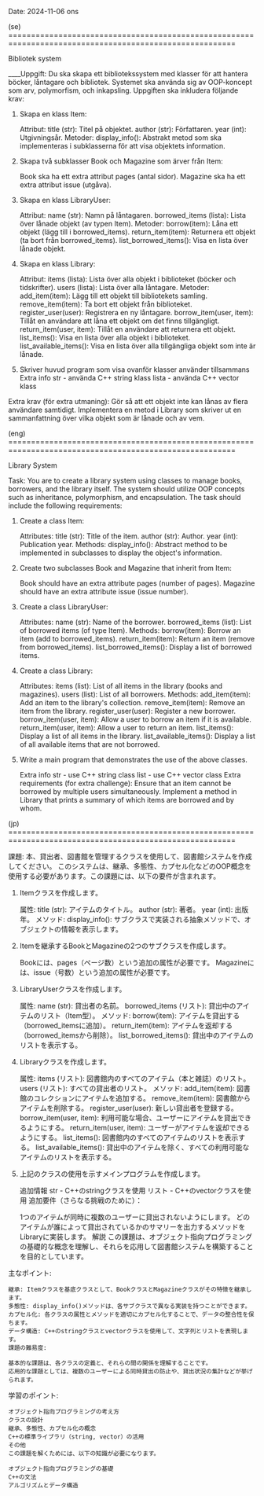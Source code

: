 Date: 2024-11-06 ons

(se) ========================================================================================================

Bibliotek system

____Uppgift: 
Du ska skapa ett bibliotekssystem med klasser för att hantera böcker, låntagare och bibliotek. 
Systemet ska använda sig av OOP-koncept som arv, polymorfism, och inkapsling. Uppgiften ska inkludera följande krav:

1. Skapa en klass Item:

    Attribut:
        title (str): Titel på objektet.
        author (str): Författaren.
        year (int): Utgivningsår.
    Metoder:
        display_info(): Abstrakt metod som ska implementeras i subklasserna för att visa objektets information.
       
2. Skapa två subklasser Book och Magazine som ärver från Item:

    Book ska ha ett extra attribut pages (antal sidor).
    Magazine ska ha ett extra attribut issue (utgåva).
   
3. Skapa en klass LibraryUser:

    Attribut:
        name (str): Namn på låntagaren.
        borrowed_items (lista): Lista över lånade objekt (av typen Item).
    Metoder:
        borrow(item): Låna ett objekt (lägg till i borrowed_items).
        return_item(item): Returnera ett objekt (ta bort från borrowed_items).
        list_borrowed_items(): Visa en lista över lånade objekt.
   
4. Skapa en klass Library:

    Attribut:
        items (lista): Lista över alla objekt i biblioteket (böcker och tidskrifter).
        users (lista): Lista över alla låntagare.
    Metoder:
        add_item(item): Lägg till ett objekt till bibliotekets samling.
        remove_item(item): Ta bort ett objekt från biblioteket.
        register_user(user): Registrera en ny låntagare.
        borrow_item(user, item): Tillåt en användare att låna ett objekt om det finns tillgängligt.
        return_item(user, item): Tillåt en användare att returnera ett objekt.
        list_items(): Visa en lista över alla objekt i biblioteket.
        list_available_items(): Visa en lista över alla tillgängliga objekt som inte är lånade.
5. Skriver huvud program som visa ovanför klasser använder tillsammans
    Extra info
        str - använda C++ string klass
        lista - använda C++ vector klass

Extra krav (för extra utmaning):
    Gör så att ett objekt inte kan lånas av flera användare samtidigt.
    Implementera en metod i Library som skriver ut en sammanfattning över vilka objekt som är lånade och av vem.


(eng) ========================================================================================================

Library System

Task:
You are to create a library system using classes to manage books, borrowers, and the library itself.
The system should utilize OOP concepts such as inheritance, polymorphism, and encapsulation. The task should include the following requirements:

1. Create a class Item:

    Attributes:
    title (str): Title of the item.
    author (str): Author.
    year (int): Publication year.
    Methods:
    display_info(): Abstract method to be implemented in subclasses to display the object's information.

2. Create two subclasses Book and Magazine that inherit from Item:

    Book should have an extra attribute pages (number of pages).
    Magazine should have an extra attribute issue (issue number).

3. Create a class LibraryUser:

    Attributes:
    name (str): Name of the borrower.
    borrowed_items (list): List of borrowed items (of type Item).
    Methods:
    borrow(item): Borrow an item (add to borrowed_items).
    return_item(item): Return an item (remove from borrowed_items).
    list_borrowed_items(): Display a list of borrowed items.

4. Create a class Library:

    Attributes:
    items (list): List of all items in the library (books and magazines).
    users (list): List of all borrowers.
    Methods:
    add_item(item): Add an item to the library's collection.
    remove_item(item): Remove an item from the library.
    register_user(user): Register a new borrower.
    borrow_item(user, item): Allow a user to borrow an item if it is available.
    return_item(user, item): Allow a user to return an item.
    list_items(): Display a list of all items in the library.
    list_available_items(): Display a list of all available items that are not borrowed.

5. Write a main program that demonstrates the use of the above classes.

    Extra info
    str - use C++ string class
    list - use C++ vector class
    Extra requirements (for extra challenge):
    Ensure that an item cannot be borrowed by multiple users simultaneously.
    Implement a method in Library that prints a summary of which items are borrowed and by whom.


(jp) ========================================================================================================


課題:
本、貸出者、図書館を管理するクラスを使用して、図書館システムを作成してください。
このシステムは、継承、多態性、カプセル化などのOOP概念を使用する必要があります。この課題には、以下の要件が含まれます。

1. Itemクラスを作成します。

    属性:
    title (str): アイテムのタイトル。
    author (str): 著者。
    year (int): 出版年。
    メソッド:
    display_info(): サブクラスで実装される抽象メソッドで、オブジェクトの情報を表示します。
   
2. Itemを継承するBookとMagazineの2つのサブクラスを作成します。
    
    Bookには、pages（ページ数）という追加の属性が必要です。
    Magazineには、issue（号数）という追加の属性が必要です。
   
3. LibraryUserクラスを作成します。

    属性:
    name (str): 貸出者の名前。
    borrowed_items (リスト): 貸出中のアイテムのリスト（Item型）。
    メソッド:
    borrow(item): アイテムを貸出する（borrowed_itemsに追加）。
    return_item(item): アイテムを返却する（borrowed_itemsから削除）。
    list_borrowed_items(): 貸出中のアイテムのリストを表示する。

4. Libraryクラスを作成します。
    
    属性:
    items (リスト): 図書館内のすべてのアイテム（本と雑誌）のリスト。
    users (リスト): すべての貸出者のリスト。
    メソッド:
    add_item(item): 図書館のコレクションにアイテムを追加する。
    remove_item(item): 図書館からアイテムを削除する。
    register_user(user): 新しい貸出者を登録する。
    borrow_item(user, item): 利用可能な場合、ユーザーにアイテムを貸出できるようにする。
    return_item(user, item): ユーザーがアイテムを返却できるようにする。
    list_items(): 図書館内のすべてのアイテムのリストを表示する。
    list_available_items(): 貸出中のアイテムを除く、すべての利用可能なアイテムのリストを表示する。

5. 上記のクラスの使用を示すメインプログラムを作成します。

    追加情報
    str - C++のstringクラスを使用
    リスト - C++のvectorクラスを使用
    追加要件（さらなる挑戦のために）：
    
    1つのアイテムが同時に複数のユーザーに貸出されないようにします。
    どのアイテムが誰によって貸出されているかのサマリーを出力するメソッドをLibraryに実装します。
    解説
    この課題は、オブジェクト指向プログラミングの基礎的な概念を理解し、それらを応用して図書館システムを構築することを目的としています。

主なポイント:

    継承: Itemクラスを基底クラスとして、BookクラスとMagazineクラスがその特徴を継承します。
    多態性: display_info()メソッドは、各サブクラスで異なる実装を持つことができます。
    カプセル化: 各クラスの属性とメソッドを適切にカプセル化することで、データの整合性を保ちます。
    データ構造: C++のstringクラスとvectorクラスを使用して、文字列とリストを表現します。
    課題の難易度:
    
    基本的な課題は、各クラスの定義と、それらの間の関係を理解することです。
    応用的な課題としては、複数のユーザーによる同時貸出の防止や、貸出状況の集計などが挙げられます。

学習のポイント:

    オブジェクト指向プログラミングの考え方
    クラスの設計
    継承、多態性、カプセル化の概念
    C++の標準ライブラリ（string, vector）の活用
    その他
    この課題を解くためには、以下の知識が必要になります。
    
    オブジェクト指向プログラミングの基礎
    C++の文法
    アルゴリズムとデータ構造


    

